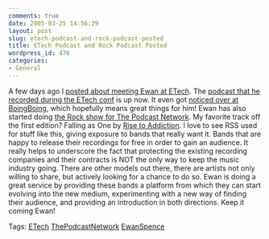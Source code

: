```yaml
---
comments: true
date: 2005-03-25 14:56:29
layout: post
slug: etech-podcast-and-rock-podcast-posted
title: ETech Podcast and Rock Podcast Posted
wordpress_id: 476
categories:
- General
---
```


A few days ago I [posted about meeting Ewan at ETech](http://www.bitsplitter.net/blog/?p=471). The [podcast that he recorded during the ETech conf](http://www.thepodcastnetwork.com/techconf/2005/03/25/etech-part1/) is up now. It even got [noticed over at BoingBoing](http://www.boingboing.net/2005/03/24/the_podcast_network_.html), which hopefully means great things for him! Ewan has also started doing [the Rock show for The Podcast Network](http://www.thepodcastnetwork.com/rock/2005/03/25/the-rock-show-01/). My favorite track off the first edition? Falling as One by [Rise to Addiction](http://www.risetoaddiction.com/news.htm). I love to see RSS used for stuff like this, giving exposure to bands that really want it. Bands that are happy to release their recordings for free in order to gain an audience. It really helps to underscore the fact that protecting the existing recording companies and their contracts is NOT the only way to keep the music industry going. There are other models out there, there are artists not only willing to share, but actively looking for a chance to do so. Ewan is doing a great service by providing these bands a platform from which they can start evolving into the new medium, experimenting with a new way of finding their audience, and providing an introduction in both directions. Keep it coming Ewan!

Tags: [ETech](http://www.bitsplitter.net/tag.php/etech) [ThePodcastNetwork](http://www.bitsplitter.net/tag.php/thepodcastnetwork) [EwanSpence](http://www.bitsplitter.net/tag.php/ewanspence)
